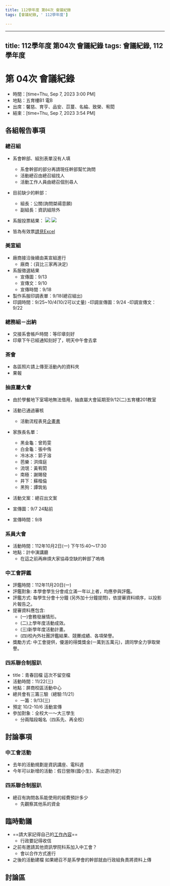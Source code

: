```yaml
---
title: 112學年度 第04次 會議紀錄
tags: [會議紀錄, ' 112學年度']

---
```


---
title: 112學年度 第04次 會議紀錄
tags: 會議紀錄, 112學年度
---

# 第 04次 會議紀錄
- 時間：[time=Thu, Sep 7, 2023 3:00 PM]
- 地點：五育樓B1 電B
- 出席：馨慈、育亨、品安、苡蔓、名綸、致榮、宥閎 
- 結束：[time=Thu, Sep 7, 2023 3:54 PM]

## 各組報告事項
### 總召組
- 系會幹部、組別表單沒有人填
  - 系會幹部的部分再請現任幹部幫忙詢問
  - 活動總召由總召組找人
  - 活動工作人員由總召個別尋人
- 目前缺少的幹部：
  - 組長：公關(詢問桀禓意願)
  - 副組長：資訊組除外
  
- 系服投票結果：
![](https://hackmd.io/_uploads/HydJh-UR2.png)
![](https://hackmd.io/_uploads/S1Dt6ZURn.png)

- 皆為有效票[請見Excel](https://docs.google.com/spreadsheets/d/1x1NUtrn_eVSpWzoRNTIZ2ZMXcVGi8uZijmWaIjT5AZQ/edit?usp=sharing)

### 美宣組
- 廠商接洽後續由美宣組進行
  - 廠商：(貨比三家再決定)
- 系服徵選結果
  - 宣傳圖：9/13
  - 宣傳文：9/10
  - 宣傳時間：9/18
- 製作系服印調表單：9/18(總召組出)
- 印調時間：9/25~10/4(10/2可以丈量)
  -印調宣傳圖：9/24
  -印調宣傳文：9/22
### 總務組－出納
- 交接系會帳戶時間：等印章刻好
- 印章下午已經通知刻好了，明天中午會去拿
### 茶會
- 各區照片請上傳至活動內的資料夾
- 果報
### 抽直屬大會
  - 由於學餐地下室場地無法借用，抽直屬大會延期至9/12(二)五育樓201教室
  - 活動已通過審核
    - 活動流程表見[企畫書](https://drive.google.com/file/d/1GDdlvVb_wCTNn3JvVDEk_3jzrPvlNtCP/view?usp=drive_link)
  - 家族長名單：
    - 黑金龜：曾筠雯
    - 白金龜：張中侑
    - 冷冰冰：郭子溶
    - 芭樂：洪煒庭
    - 流氓：黃宥閎
    - 南極：謝賜發
    - 井下：蘇楷倫
    - 黑狗：譚筑佑

- 活動文案：總召出文案
- 宣傳圖：9/7 24點前 
- 宣傳時間：9/8
### 系員大會
- 活動時間：112年10月2日(一) 下午15:40～17:30 
- 地點：計中演講廳
  - 在這之前再麻煩大家協尋空缺的幹部了嗚嗚

### 中工會評鑑
- 評鑑時間：112年11月20日(一)
- 評鑑對象: 本學會學生分會成立滿一年以上者，均應參與評鑑。
- 評鑑方式: 每學生分會十分鐘 (另外加十分鐘提問)，依提審資料順序，以投影片報告之。
- 提審資料應包含:
  - (一)會務發展情形。
  - (二)上學年度活動成效。
  - (三)新學年度活動計畫。
  - (四)校內外社團評鑑結果、競賽成績、各項榮譽。
- 獎勵方式: 中工會提供，優渥的得獎獎金(一萬到五萬元)，請同學全力爭取榮譽。

### 四系聯合制服趴
- title：青春回檔 這次不留空檔
- 活動時間：11/22(三)
- 地點：屏商校區活動中心
- 總共會有三籌三驗（總驗:11/21） 
  - 一籌：9/13(三)
- 預定 10/2-10/6 活動宣傳
- 參加對象：全校大一～大三學生
  - 分兩階段報名（四系先、再全校）
## 討論事項
### 中工會活動
- 去年的活動規劃是資訊講座、電科週
- 今年可以新增的活動：假日營隊(國小生)、系出遊(待定)

### 四系聯合制服趴
- 總召有詢問各系能使用的經費預計多少
  - 先觀察其他系的資金
## 臨時動議
- ==請大家記得自己的[工作內容](https://hackmd.io/Lrt6fS9DRIKhCqVw-1SZ5Q)==
  - 行政要記得收信
- 之前有邀請其他資訊學院科系加入中工會？
  - 會以合作方式進行
 - 之後的活動建檔 如果總召不是系學會的幹部就由行政組負責將資料上傳
## 討論區